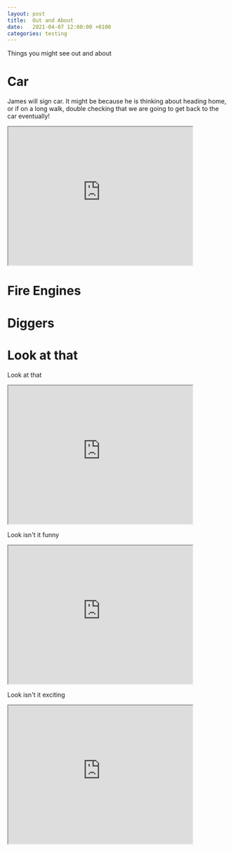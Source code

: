 ```yaml
---
layout: post
title:  Out and About
date:   2021-04-07 12:00:00 +0100
categories: testing
---
```

Things you might see out and about

# Car
James will sign car. It might be because he is thinking about heading home, or if on a long walk, double checking that we are going to get back to the car eventually!
<iframe width="420" height="315"
src="https://www.youtube.com/embed/OjkXLgw3eCI">
</iframe>


# Fire Engines


# Diggers 


# Look at that 


Look at that 


<iframe width="420" height="315"
src="https://www.youtube.com/embed/VpLq41oNEGo">
</iframe>

Look isn't it funny

<iframe width="420" height="315"
src="https://www.youtube.com/embed/r4j87FAnP3o">
</iframe>

Look isn't it exciting


<iframe width="420" height="315"
src="https://www.youtube.com/embed/7QbHweZ9XqY">
</iframe>

